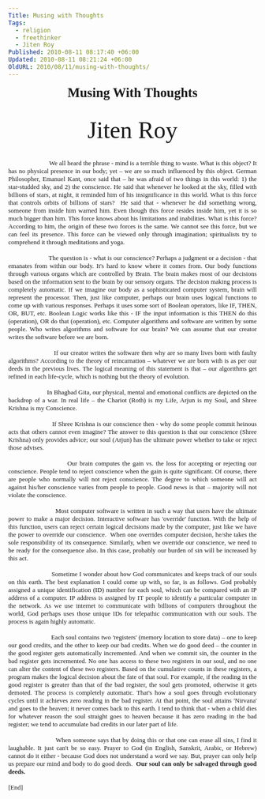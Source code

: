 ```yaml
---
Title: Musing with Thoughts
Tags:
  - religion
  - freethinker
  - Jiten Roy
Published: 2010-08-11 08:17:40 +06:00
Updated: 2010-08-11 08:21:24 +06:00
OldURL: 2010/08/11/musing-with-thoughts/
---
```


<p class="MsoNormal" style="margin: 0in 0in 0pt; text-align: center; tab-stops: 114.75pt center 3.0in left 286.5pt;" align="center"><strong><span style="font-size: 20pt; font-family: Elephant;">Musing With Thoughts</span></strong></p>
<p class="MsoNormal" style="margin: 0in 0in 0pt; text-align: center; tab-stops: 114.75pt;" align="center"><span style="font-size: small; font-family: Times New Roman;"> </span></p>

<p class="MsoNormal" style="margin: 0in 0in 0pt; text-align: center; tab-stops: 114.75pt;" align="center">
<p class="MsoNormal" style="margin: 0in 0in 0pt; text-align: center; tab-stops: 114.75pt;" align="center"><span style="font-size: small; font-family: Times New Roman;"> </span></p>
<p class="MsoNormal" style="margin: 0in 0in 0pt; text-align: center; tab-stops: 114.75pt;" align="center"><span style="font-size: 36pt; font-family: &quot;Rage Italic&quot;;">Jiten Roy</span></p>
<p class="MsoNormal" style="margin: 0in 0in 0pt; text-align: center; tab-stops: 114.75pt;" align="center"><span style="font-size: small; font-family: Times New Roman;"> </span></p>
<p class="MsoNormal" style="margin: 0in 0in 0pt; tab-stops: 114.75pt;"><span style="font-size: small; font-family: Times New Roman;"> </span></p>
<p class="MsoNormal" style="margin: 0in 0in 0pt; text-align: justify; tab-stops: 1.0in;"><span style="font-size: small;"><span style="font-family: Times New Roman;"><span style="mso-tab-count: 1;">                        </span>We all heard the phrase - mind is a terrible thing to waste. What is this object? It has no physical presence in our body; yet – we are so much influenced by this object. German Philosopher, Emanuel Kant, once said that – he was afraid of two things in this world: 1) the star-studded sky, and 2) the conscience. He said that whenever he looked at the sky, filled with billions of stars, at night, it reminded him of his insignificance in this world. What is this force that controls orbits of billions of stars?<span style="mso-spacerun: yes;">  </span>He said that - whenever he did something wrong, someone from inside him warned him. Even though this force resides inside him, yet it is so much bigger than him. This force knows about his limitations and inabilities. What is this force? According to him, the origin of these two forces is the same. We cannot see this force, but we can feel its presence. This force can be viewed only through imagination; spiritualists try to comprehend it through meditations and yoga.</span></span></p>
<p class="MsoNormal" style="margin: 0in 0in 0pt; text-align: justify; tab-stops: 1.0in;"><span style="font-size: small; font-family: Times New Roman;"> </span></p>
<p class="MsoNormal" style="margin: 0in 0in 0pt; text-align: justify; tab-stops: 1.0in;"><span style="font-size: small;"><span style="font-family: Times New Roman;"><span style="mso-tab-count: 1;">                        </span>The question is - what is our conscience? Perhaps a judgment or a decision - that emanates from within our body. It's hard to know where it comes from. Our body functions through various organs which are controlled by Brain. The brain makes most of our decisions based on the information sent to the brain by our sensory organs. The decision making process is completely automatic. If we imagine our body as a sophisticated computer system, brain will represent the processor. Then, just like computer, perhaps our brain uses logical functions to come up with various responses. Perhaps it uses some sort of Boolean operators, like IF, THEN, OR, BUT, etc. Boolean Logic works like this - IF the input information is this THEN do this (operation), OR do that (operation), etc. Computer algorithms and software are written by some people. Who writes algorithms and software for our brain? We can assume that our creator writes the software before we are born. </span></span></p>
<p class="MsoNormal" style="margin: 0in 0in 0pt; text-align: justify; tab-stops: 1.0in;"><span style="font-size: small; font-family: Times New Roman;"> </span></p>
<p class="MsoNormal" style="margin: 0in 0in 0pt; text-align: justify; tab-stops: 1.0in;"><span style="font-size: small;"><span style="font-family: Times New Roman;"><span style="mso-tab-count: 1;">                        </span>If our creator writes the software then why are so many lives born with faulty algorithms? According to the theory of reincarnation – whatever we are born with is as per our deeds in the previous lives. The logical meaning of this statement is that – our algorithms get refined in each life-cycle, which is nothing but the theory of evolution. </span></span></p>
<p class="MsoNormal" style="margin: 0in 0in 0pt; text-align: justify; tab-stops: 1.0in;"><span style="font-size: small; font-family: Times New Roman;"> </span></p>
<p class="MsoNormal" style="margin: 0in 0in 0pt; text-align: justify; tab-stops: 1.0in;"><span style="font-size: small;"><span style="font-family: Times New Roman;"><span style="mso-tab-count: 1;">                        </span>In Bhagbad Gita, our physical, mental and emotional conflicts are depicted on the backdrop of a war. In real life – the Chariot (Roth) is my Life, Arjun is my Soul, and Shree Krishna is my Conscience. </span></span></p>
<p class="MsoNormal" style="margin: 0in 0in 0pt; text-align: justify; tab-stops: 1.0in;"><span style="font-size: small; font-family: Times New Roman;"> </span></p>
<p class="MsoNormal" style="margin: 0in 0in 0pt; text-align: justify; tab-stops: 1.0in;"><span style="font-size: small;"><span style="font-family: Times New Roman;"><span style="mso-tab-count: 1;">                        </span>If Shree Krishna is our conscience then - why do some people commit heinous acts that others cannot even imagine? The answer to this question is that our conscience (Shree Krishna) only provides advice; our soul (Arjun) has the ultimate power whether to take or reject those advises. </span></span></p>
<p class="MsoNormal" style="margin: 0in 0in 0pt; text-align: justify; tab-stops: 1.0in;"><span style="font-size: small; font-family: Times New Roman;"> </span></p>
<p class="MsoNormal" style="margin: 0in 0in 0pt; text-align: justify; tab-stops: 1.0in;"><span style="font-size: small;"><span style="font-family: Times New Roman;"><span style="mso-tab-count: 1;">                        </span>Our brain computes the gain vs. the loss for accepting or rejecting our conscience. People tend to reject conscience when the gain is quite significant. Of course, there are people who normally will not reject conscience. The degree to which someone will act against his/her conscience varies from people to people. Good news is that – majority will not violate the conscience. </span></span></p>
<p class="MsoNormal" style="margin: 0in 0in 0pt; text-align: justify; tab-stops: 1.0in;"><span style="font-size: small; font-family: Times New Roman;"> </span></p>
<p class="MsoNormal" style="margin: 0in 0in 0pt; text-align: justify; tab-stops: 1.0in;"><span style="font-size: small;"><span style="font-family: Times New Roman;"><span style="mso-tab-count: 1;">                        </span>Most computer software is written in such a way that users have the ultimate power to make a major decision. Interactive software has 'override' function. With the help of this function, users can reject certain logical decisions made by the computer, just like we have the power to override our conscience.<span style="mso-spacerun: yes;">  </span>When one overrides computer decision, he/she takes the sole responsibility of its consequence. Similarly, when we override our conscience, we need to be ready for the consequence also. In this case, probably our burden of sin will be increased by this act. </span></span></p>
<p class="MsoNormal" style="margin: 0in 0in 0pt; text-align: justify; tab-stops: 1.0in;"><span style="font-size: small; font-family: Times New Roman;"> </span></p>
<p class="MsoNormal" style="margin: 0in 0in 0pt; text-align: justify; tab-stops: 1.0in;"><span style="font-size: small;"><span style="font-family: Times New Roman;"><span style="mso-tab-count: 1;">                        </span><span style="mso-spacerun: yes;"> </span>Sometime I wonder about how God communicates and keeps track of our souls on this earth. The best explanation I could come up with, so far, is as follows. God probably assigned a unique identification (ID) number for each soul, which can be compared with an IP address of a computer. IP address is assigned by IT people to identify a particular computer in the network. As we use internet to communicate with billions of computers throughout the world, God perhaps uses those unique IDs for telepathic communication with our souls. The process is again highly automatic.</span></span></p>
<p class="MsoNormal" style="margin: 0in 0in 0pt; text-align: justify; tab-stops: 1.0in;"><span style="font-size: small; font-family: Times New Roman;"> </span></p>
<p class="MsoNormal" style="margin: 0in 0in 0pt; text-align: justify; tab-stops: 1.0in;"><span style="font-size: small;"><span style="font-family: Times New Roman;"><span style="mso-tab-count: 1;">                        </span>Each soul contains two 'registers' (memory location to store data) – one to keep our good credits, and the other to keep our bad credits. When we do good deed – the counter in the good register gets automatically incremented. And when we commit sin, the counter in the bad register gets incremented. No one has access to these two registers in our soul, and no one can alter the content of these two registers. Based on the cumulative counts in these registers, a program makes the logical decision about the fate of that soul. For example, if the reading in the good register is greater than that of the bad register, the soul gets promoted, otherwise it gets demoted. The process is completely automatic. That's how a soul goes through evolutionary cycles until it achieves zero reading in the bad register. At that point, the soul attains 'Nirvana' and goes to the heaven; it never comes back to this earth. I tend to think that - when a child dies for whatever reason the soul straight goes to heaven because it has zero reading in the bad register; we tend to accumulate bad credits in our later part of life. </span></span></p>
<p class="MsoNormal" style="margin: 0in 0in 0pt; text-align: justify; tab-stops: 1.0in;"><span style="font-size: small; font-family: Times New Roman;"> </span></p>
<p class="MsoNormal" style="margin: 0in 0in 0pt; text-align: justify; tab-stops: 1.0in;"><span style="font-size: small;"><span style="font-family: Times New Roman;"><span style="mso-tab-count: 1;">                        </span>When someone says that by doing this or that one can erase all sins, I find it laughable. It just can't be so easy. Prayer to God (in English, Sanskrit, Arabic, or Hebrew) cannot do it either - because God does not understand a word we say. But, prayer can only help us prepare our mind and body to do good deeds. <span style="mso-spacerun: yes;"> </span><strong>Our soul</strong> <strong>can</strong> <strong>only</strong> <strong>be salvaged through good deeds. </strong></span></span></p>
<p class="MsoNormal" style="margin: 0in 0in 0pt; text-align: justify; tab-stops: 1.0in;"><span style="font-size: small; font-family: Times New Roman;"> </span></p>
<p class="MsoNormal" style="margin: 0in 0in 0pt; text-align: justify; tab-stops: 1.0in;"><span style="font-size: small; font-family: Times New Roman;">[End]</span></p>
